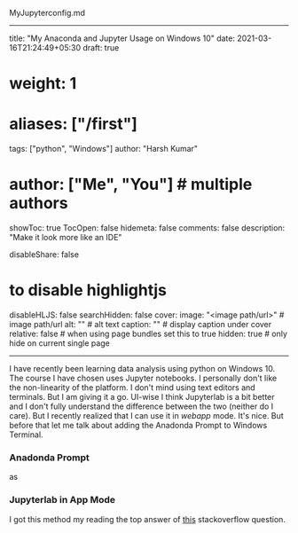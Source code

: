 MyJupyterconfig.md

---
title: "My Anaconda and Jupyter Usage on Windows 10"
date: 2021-03-16T21:24:49+05:30
draft: true

# weight: 1
# aliases: ["/first"]
tags: ["python", "Windows"]
author: "Harsh Kumar"
# author: ["Me", "You"] # multiple authors
showToc: true
TocOpen: false
hidemeta: false
comments: false
description: "Make it look more like an IDE"

disableShare: false
# to disable highlightjs
disableHLJS: false
searchHidden: false
cover:
    image: "<image path/url>" # image path/url
    alt: "<alt text>" # alt text
    caption: "<text>" # display caption under cover
    relative: false # when using page bundles set this to true
    hidden: true # only hide on current single page

---
I have recently been learning data analysis using python on Windows 10. The course I have chosen uses Jupyter notebooks. I personally don't like the non-linearity of the platform. I don't mind using text editors and terminals. But I am giving it a go. UI-wise I think Jupyterlab is a bit better and I don't fully understand the difference between the two (neither do I care). But I recently realized that I can use it in *webapp* mode. It's nice. But before that let me talk about adding the Anadonda Prompt to Windows Terminal.

### Anadonda Prompt

as


### Jupyterlab in App Mode

I got this method my reading the top answer of [this](https://stackoverflow.com/questions/51036132/running-jupyterlab-as-a-desktop-application-in-windows-10) stackoverflow question.
